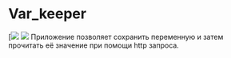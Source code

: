# Var_keeper
[![](https://github.com/SShenleit/var_keeper/actions/workflows/staging.yml/badge.svg) ![](https://img.shields.io/docker/image-size/shenleit/var_keeper?label=build%20for%20commit&sort=date)
Приложение позволяет сохранить переменную и затем прочитать её значение при помощи http запроса.
